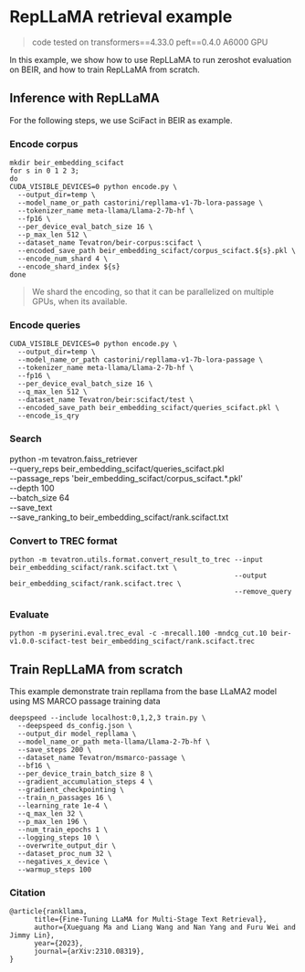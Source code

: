 # RepLLaMA retrieval example

> code tested on transformers==4.33.0 peft==0.4.0 A6000 GPU

In this example, we show how to use RepLLaMA to run zeroshot evaluation on BEIR, and how to train RepLLaMA from scratch.


## Inference with RepLLaMA
For the following steps, we use SciFact in BEIR as example.

### Encode corpus
```
mkdir beir_embedding_scifact
for s in 0 1 2 3;
do
CUDA_VISIBLE_DEVICES=0 python encode.py \
  --output_dir=temp \
  --model_name_or_path castorini/repllama-v1-7b-lora-passage \
  --tokenizer_name meta-llama/Llama-2-7b-hf \
  --fp16 \
  --per_device_eval_batch_size 16 \
  --p_max_len 512 \
  --dataset_name Tevatron/beir-corpus:scifact \
  --encoded_save_path beir_embedding_scifact/corpus_scifact.${s}.pkl \
  --encode_num_shard 4 \
  --encode_shard_index ${s}
done
```
> We shard the encoding, so that it can be parallelized on multiple GPUs, when its available.

### Encode queries
```
CUDA_VISIBLE_DEVICES=0 python encode.py \
  --output_dir=temp \
  --model_name_or_path castorini/repllama-v1-7b-lora-passage \
  --tokenizer_name meta-llama/Llama-2-7b-hf \
  --fp16 \
  --per_device_eval_batch_size 16 \
  --q_max_len 512 \
  --dataset_name Tevatron/beir:scifact/test \
  --encoded_save_path beir_embedding_scifact/queries_scifact.pkl \
  --encode_is_qry
```

### Search

python -m tevatron.faiss_retriever \
    --query_reps beir_embedding_scifact/queries_scifact.pkl \
    --passage_reps 'beir_embedding_scifact/corpus_scifact.*.pkl' \
    --depth 100 \
    --batch_size 64 \
    --save_text \
    --save_ranking_to beir_embedding_scifact/rank.scifact.txt

### Convert to TREC format
```
python -m tevatron.utils.format.convert_result_to_trec --input beir_embedding_scifact/rank.scifact.txt \
                                                       --output beir_embedding_scifact/rank.scifact.trec \
                                                       --remove_query
```

### Evaluate
```
python -m pyserini.eval.trec_eval -c -mrecall.100 -mndcg_cut.10 beir-v1.0.0-scifact-test beir_embedding_scifact/rank.scifact.trec
```

## Train RepLLaMA from scratch

This example demonstrate train repllama from the base LLaMA2 model using MS MARCO passage training data
```
deepspeed --include localhost:0,1,2,3 train.py \
  --deepspeed ds_config.json \
  --output_dir model_repllama \
  --model_name_or_path meta-llama/Llama-2-7b-hf \
  --save_steps 200 \
  --dataset_name Tevatron/msmarco-passage \
  --bf16 \
  --per_device_train_batch_size 8 \
  --gradient_accumulation_steps 4 \
  --gradient_checkpointing \
  --train_n_passages 16 \
  --learning_rate 1e-4 \
  --q_max_len 32 \
  --p_max_len 196 \
  --num_train_epochs 1 \
  --logging_steps 10 \
  --overwrite_output_dir \
  --dataset_proc_num 32 \
  --negatives_x_device \
  --warmup_steps 100
```


### Citation
```
@article{rankllama,
      title={Fine-Tuning LLaMA for Multi-Stage Text Retrieval}, 
      author={Xueguang Ma and Liang Wang and Nan Yang and Furu Wei and Jimmy Lin},
      year={2023},
      journal={arXiv:2310.08319},
}
```